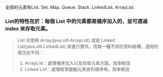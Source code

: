 全部的元素有List. Set. Map. Queue. Stack. LinkedList. ArrayList.

### List的特性在於：每個 List 中的元素都是循序加入的，並可透過 index 來存取元素。
>List 可使用 Array(java.util.ArrayList) 或是 Linked List(java.util.LinkedList) 來進行實作。而每一種不同的資料結構，適用的情況也不同：
>1. ArrayList：處理循序加入以及存取元素方面，效率較佳
>2. Linked List：處理經常變動元素排列順序時，效率較佳
